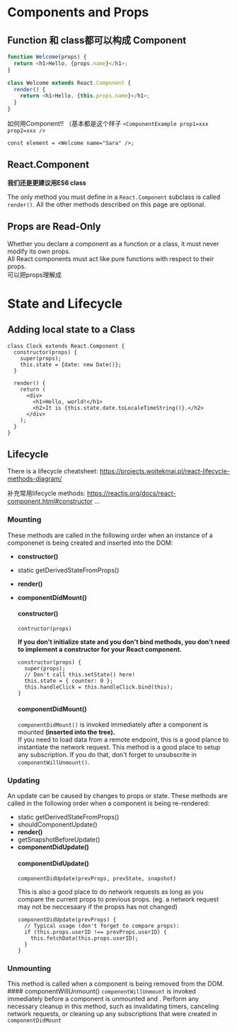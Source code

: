 # Components and Props

## Function 和 class都可以构成 Component
```javascript
function Welcome(props) {
  return <h1>Hello, {props.name}</h1>;
}
```

```javascript
class Welcome extends React.Component {
  render() {
    return <h1>Hello, {this.props.name}</h1>;
  }
}
```

如何用Component!! （基本都是这个样子 `<ComponentExample prop1=xxx prop2=xxx />`    
```
const element = <Welcome name="Sara" />;
```

## React.Component
**我们还是更建议用ES6 class**

The only method you must define in a `React.Component` subclass is called `render()`. All the other methods described on this page are optional.

## Props are Read-Only
Whether you declare a component as a function or a class, it must never modify its own props.   
All React components must act like pure functions with respect to their props.   
可以把props理解成

# State and Lifecycle

## Adding local state to a Class
```
class Clock extends React.Component {
  constructor(props) {
    super(props);
    this.state = {date: new Date()};
  }

  render() {
    return (
      <div>
        <h1>Hello, world!</h1>
        <h2>It is {this.state.date.toLocaleTimeString()}.</h2>
      </div>
    );
  }
}
```

## Lifecycle
There is a lifecycle cheatsheet: https://projects.wojtekmaj.pl/react-lifecycle-methods-diagram/   

补充常用lifecycle methods: https://reactjs.org/docs/react-component.html#constructor ...

  ### Mounting
  These methods are called in the following order when an instance of a componenet is being created and inserted into the DOM:   
  * **constructor()**
  * static getDerivedStateFromProps()
  * **render()**
  * **componentDidMount()**

    #### constructor()
    ```
    contructor(props)
    ```
    **If you don't initialize state and you don't bind methods, you don't need to implement a constructor for your React component.**   
    ```
    constructor(props) {
      super(props);
      // Don't call this.setState() here!
      this.state = { counter: 0 };
      this.handleClick = this.handleClick.bind(this);
    }
    ```
    #### componentDidMount()
    `componentDidMount()` is invoked immediately after a component is mounted **(inserted into the tree).**    
    If you need to load data from a remote endpoint, this is a good plance to instantiate the network request.
    This method is a good place to setup any subscription. If you do that, don't forget to unsubscrite in `componentWillUnmount()`.    
    
  ### Updating
  An update can be caused by changes to props or state. These methods are called in the following order when a component is being re-rendered:   
  * static getDerivedStateFromProps()
  * shouldComponentUpdate()
  * **render()**
  * getSnapshotBeforeUpdate()
  * **componentDidUpdate()**
    #### componentDidUpdate()
    ```
    componentDidUpdate(prevProps, prevState, snapshot)
    ```
    This is also a good place to do network requests as long as you compare the current props to previous props. (eg. a network request may not be neccesaary if the propss has not changed)   
    ```
    componentDidUpdate(prevProps) {
      // Typical usage (don't forget to compare props):
      if (this.props.userID !== prevProps.userID) {
        this.fetchData(this.props.userID);
      }
    }
    ```
  ### Unmounting
  This method is called when a component is being removed from the DOM. 
    #### componentWillUnmount()
    `compenentWillUnmount` is invoked immediately before a component is unmounted and . Perform any necessary cleanup in this method, such as invalidating timers, canceling network requests, or cleaning up any subscriptions that were created in `componentDidMount`
